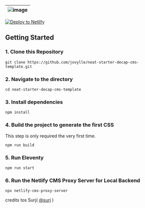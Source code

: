 
| ![image](https://user-images.githubusercontent.com/1884712/93762662-a62e4700-fc2d-11ea-9b2c-fda9f503402b.png) |
| ------------------------------------------------------------------------------------------------------------- |

<a href="https://app.netlify.com/start/deploy?repository=https://github.com/jovylle/neat-starter-decap-cms-template&amp;stack=cms"><img src="https://www.netlify.com/img/deploy/button.svg" alt="Deploy to Netlify" /></a>

## Getting Started

### 1\. Clone this Repository

```
git clone https://github.com/jovylle/neat-starter-decap-cms-template.git
```

### 2\. Navigate to the directory

```
cd neat-starter-decap-cms-template
```

### 3\. Install dependencies

```
npm install
```

### 4\. Build the project to generate the first CSS

This step is only required the very first time.

```
npm run build
```

### 5\. Run Eleventy

```
npm run start
```

### 6\. Run the Netlify CMS Proxy Server for Local Backend

```
npx netlify-cms-proxy-server
```


credits tos
Surj( [@surj](https://surjithctly.in/) )
